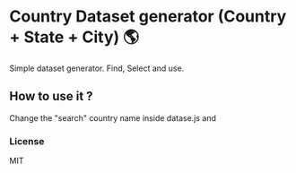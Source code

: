 # Country Dataset generator (Country + State + City) 🌎

Simple dataset generator. Find, Select and use.

## How to use it ?

Change the "search" country name inside datase.js and

### License
MIT
